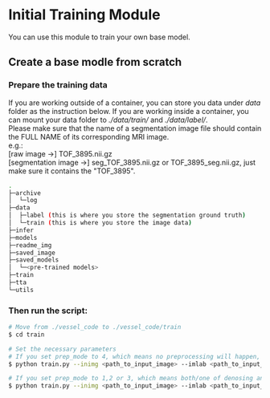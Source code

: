 # **Initial Training Module**
You can use this module to train your own base model.
## **Create a base modle from scratch**
### Prepare the training data
If you are working outside of a container, you can store you data under *data* folder as the instruction below. If you are working inside a container, you can mount your data folder to *./data/train/* and  *./data/label/*.\
Please make sure that the name of a segmentation image file should contain the FULL NAME of its corresponding MRI image. \
e.g.:\
[raw image ->] TOF_3895.nii.gz\
[segmentation image ->] seg_TOF_3895.nii.gz or TOF_3895_seg.nii.gz, just make sure it contains the "TOF_3895".


```bash
.
├─archive
│  └─log
├─data
│  ├─label (this is where you store the segmentation ground truth)
│  └─train (this is where you store the image data)
├─infer
├─models
├─readme_img
├─saved_image
├─saved_models
│  └─<pre-trained models>
├─train
├─tta
└─utils
```

### Then run the script:
```bash
# Move from ./vessel_code to ./vessel_code/train
$ cd train

# Set the necessary parameters
# If you set prep_mode to 4, which means no preprocessing will happen, then you don't have to set a path to store the preprocessed images
$ python train.py --inimg <path_to_input_image> --imlab <path_to_input_image> --prep_mode 4 --ep 5000 --lr 1e-3 --out_mo <path_to_output_model>

# If you set prep_mode to 1,2 or 3, which means both/one of denosing and N4 bias field correction will happen, then you have to set a path to store the preprocessed images
$ python train.py --inimg <path_to_input_image> --imlab <path_to_input_image> --prep_mode 1 --ps_path <path_to_preprocessed_image> --ep 5000 --lr 1e-3 --out_mo <path_to_output_model>

```
